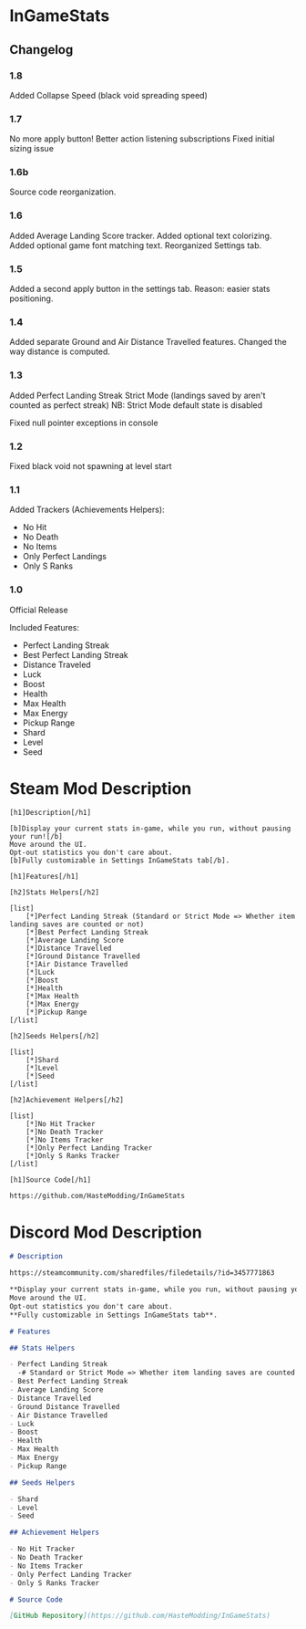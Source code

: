 # InGameStats

## Changelog

### 1.8

Added Collapse Speed (black void spreading speed)

### 1.7

No more apply button!
Better action listening subscriptions
Fixed initial sizing issue

### 1.6b

Source code reorganization.

### 1.6

Added Average Landing Score tracker.
Added optional text colorizing.
Added optional game font matching text.
Reorganized Settings tab.

### 1.5

Added a second apply button in the settings tab.
Reason: easier stats positioning.

### 1.4

Added separate Ground and Air Distance Travelled features.
Changed the way distance is computed.

### 1.3

Added Perfect Landing Streak Strict Mode (landings saved by aren't counted as perfect streak)
NB: Strict Mode default state is disabled

Fixed null pointer exceptions in console

### 1.2

Fixed black void not spawning at level start

### 1.1

Added Trackers (Achievements Helpers):
- No Hit
- No Death
- No Items
- Only Perfect Landings
- Only S Ranks

### 1.0

Official Release

Included Features:
- Perfect Landing Streak
- Best Perfect Landing Streak
- Distance Traveled
- Luck
- Boost
- Health
- Max Health
- Max Energy
- Pickup Range
- Shard
- Level
- Seed

# Steam Mod Description

```
[h1]Description[/h1]

[b]Display your current stats in-game, while you run, without pausing your run![/b]
Move around the UI.
Opt-out statistics you don't care about.
[b]Fully customizable in Settings InGameStats tab[/b].

[h1]Features[/h1]

[h2]Stats Helpers[/h2]

[list]
    [*]Perfect Landing Streak (Standard or Strict Mode => Whether item landing saves are counted or not)
    [*]Best Perfect Landing Streak
    [*]Average Landing Score
    [*]Distance Travelled
    [*]Ground Distance Travelled
    [*]Air Distance Travelled
    [*]Luck
    [*]Boost
    [*]Health
    [*]Max Health
    [*]Max Energy
    [*]Pickup Range
[/list]

[h2]Seeds Helpers[/h2]

[list]
    [*]Shard
    [*]Level
    [*]Seed
[/list]

[h2]Achievement Helpers[/h2]

[list]
    [*]No Hit Tracker
    [*]No Death Tracker
    [*]No Items Tracker
    [*]Only Perfect Landing Tracker
    [*]Only S Ranks Tracker
[/list]

[h1]Source Code[/h1]

https://github.com/HasteModding/InGameStats
```

# Discord Mod Description

```md
# Description

https://steamcommunity.com/sharedfiles/filedetails/?id=3457771863

**Display your current stats in-game, while you run, without pausing your run**!  
Move around the UI.  
Opt-out statistics you don't care about.  
**Fully customizable in Settings InGameStats tab**.  

# Features

## Stats Helpers

- Perfect Landing Streak
  -# Standard or Strict Mode => Whether item landing saves are counted or not
- Best Perfect Landing Streak
- Average Landing Score
- Distance Travelled
- Ground Distance Travelled
- Air Distance Travelled
- Luck
- Boost
- Health
- Max Health
- Max Energy
- Pickup Range

## Seeds Helpers

- Shard
- Level
- Seed

## Achievement Helpers

- No Hit Tracker
- No Death Tracker
- No Items Tracker
- Only Perfect Landing Tracker
- Only S Ranks Tracker

# Source Code

[GitHub Repository](https://github.com/HasteModding/InGameStats)
```